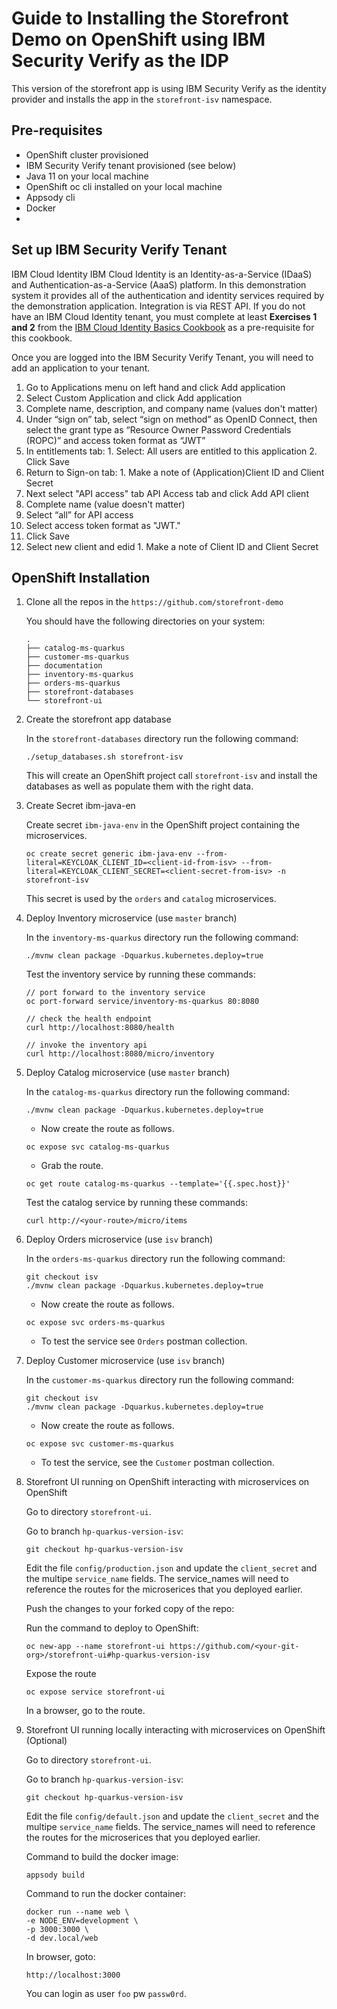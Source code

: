 # Guide to Installing the Storefront Demo on OpenShift using IBM Security Verify as the IDP

This version of the storefront app is using IBM Security Verify as the identity provider and installs the app in the `storefront-isv` namespace.

## Pre-requisites
- OpenShift cluster provisioned
- IBM Security Verify tenant provisioned (see below)
- Java 11 on your local machine
- OpenShift oc cli installed on your local machine
- Appsody cli
- Docker
- 
## Set up IBM Security Verify Tenant

IBM Cloud Identity
IBM Cloud Identity is an Identity-as-a-Service (IDaaS) and Authentication-as-a-Service (AaaS) platform. In this demonstration system it provides all of the authentication and identity services required by the demonstration application. Integration is via REST API.
If you do not have an IBM Cloud Identity tenant, you must complete at least **Exercises 1 and 2** from the [IBM Cloud Identity Basics Cookbook](https://ibm.ent.box.com/s/zyqa0qpdjfsy45q4guih09o6ehrsnif1) as a pre-requisite for this cookbook.

Once you are logged into the IBM Security Verify Tenant, you will need to add an application to your tenant. 
1. Go to Applications menu on left hand and click Add application
2. Select Custom Application and click Add application
3. Complete name, description, and company name (values don't matter)
4. Under “sign on” tab, select “sign on method” as OpenID Connect, then select the grant type as “Resource Owner Password Credentials (ROPC)” and access token format as “JWT”
5. In entitlements tab:
        1. Select: All users are entitled to this application
        2. Click Save
6. Return to Sign-on tab:
        1. Make a note of (Application)Client ID and Client Secret
7.  Next select "API access" tab API Access tab and click Add API client
8. Complete name (value doesn't matter)
9. Select “all” for API access
10. Select access token format as "JWT." 
11. Click Save
12. Select new client and edid
        1. Make a note of Client ID and Client Secret

## OpenShift Installation

1. Clone all the repos in the `https://github.com/storefront-demo`

    You should have the following directories on your system:

    ```
    .
    ├── catalog-ms-quarkus
    ├── customer-ms-quarkus
    ├── documentation
    ├── inventory-ms-quarkus
    ├── orders-ms-quarkus
    ├── storefront-databases
    └── storefront-ui
    ```
2. Create the storefront app database

    In the `storefront-databases` directory run the following command:

    `./setup_databases.sh storefront-isv`

    This will create an OpenShift project call `storefront-isv` and install the databases as well as populate them with the right data.


4. Create Secret ibm-java-en

    Create secret `ibm-java-env` in the OpenShift project containing the microservices.
    ```
    oc create secret generic ibm-java-env --from-literal=KEYCLOAK_CLIENT_ID=<client-id-from-isv> --from-literal=KEYCLOAK_CLIENT_SECRET=<client-secret-from-isv> -n storefront-isv
    ```

    This secret is used by the `orders` and `catalog` microservices.

5. Deploy Inventory microservice (use `master` branch)

    In the `inventory-ms-quarkus` directory run the following command:

    `./mvnw clean package -Dquarkus.kubernetes.deploy=true`

    Test the inventory service by running these commands:
    ```
    // port forward to the inventory service
    oc port-forward service/inventory-ms-quarkus 80:8080

    // check the health endpoint
    curl http://localhost:8080/health

    // invoke the inventory api
    curl http://localhost:8080/micro/inventory
    ```
6. Deploy Catalog microservice (use `master` branch)

    In the `catalog-ms-quarkus` directory run the following command:

    `./mvnw clean package -Dquarkus.kubernetes.deploy=true`


    - Now create the route as follows.

    ```
    oc expose svc catalog-ms-quarkus
    ```

    - Grab the route.

    ```
    oc get route catalog-ms-quarkus --template='{{.spec.host}}'
    ```

    Test the catalog service by running these commands:
    ```
    curl http://<your-route>/micro/items
    ```

7. Deploy Orders microservice (use `isv` branch)

    In the `orders-ms-quarkus` directory run the following command:

    ```
    git checkout isv
    ./mvnw clean package -Dquarkus.kubernetes.deploy=true
    ```

    - Now create the route as follows.

    ```
    oc expose svc orders-ms-quarkus
    ```

    - To test the service see `Orders` postman collection.

8. Deploy Customer microservice (use `isv` branch)   

    In the `customer-ms-quarkus` directory run the following command:

    ```
    git checkout isv
    ./mvnw clean package -Dquarkus.kubernetes.deploy=true
    ```

    - Now create the route as follows.

    ```
    oc expose svc customer-ms-quarkus
    ```

    - To test the service, see the `Customer` postman collection.

9. Storefront UI running on OpenShift interacting with microservices on OpenShift
    
    Go to directory `storefront-ui`.

    Go to branch `hp-quarkus-version-isv`:
    ```
    git checkout hp-quarkus-version-isv
    ```

    Edit the file `config/production.json` and update the `client_secret` and the multipe `service_name` fields. The service_names will need to reference the routes for the microserices that you deployed earlier.

    Push the changes to your forked copy of the repo:

    Run the command to deploy to OpenShift:
    ```
    oc new-app --name storefront-ui https://github.com/<your-git-org>/storefront-ui#hp-quarkus-version-isv
    ```

    Expose the route
    ```
    oc expose service storefront-ui
    ```

    In a browser, go to the route.

10. Storefront UI running locally interacting with microservices on OpenShift (Optional)

    Go to directory `storefront-ui`.

    Go to branch `hp-quarkus-version-isv`:
    ```
    git checkout hp-quarkus-version-isv
    ```

    Edit the file `config/default.json` and update the `client_secret` and the multipe `service_name` fields. The service_names will need to reference the routes for the microserices that you deployed earlier.


    Command to build the docker image:
    ```
    appsody build
    ```

    Command to run the docker container:
    ```
    docker run --name web \
    -e NODE_ENV=development \
    -p 3000:3000 \
    -d dev.local/web
    ```

    In browser, goto: 
    ```
    http://localhost:3000
    ```

    You can login as user `foo` pw `passw0rd`.

